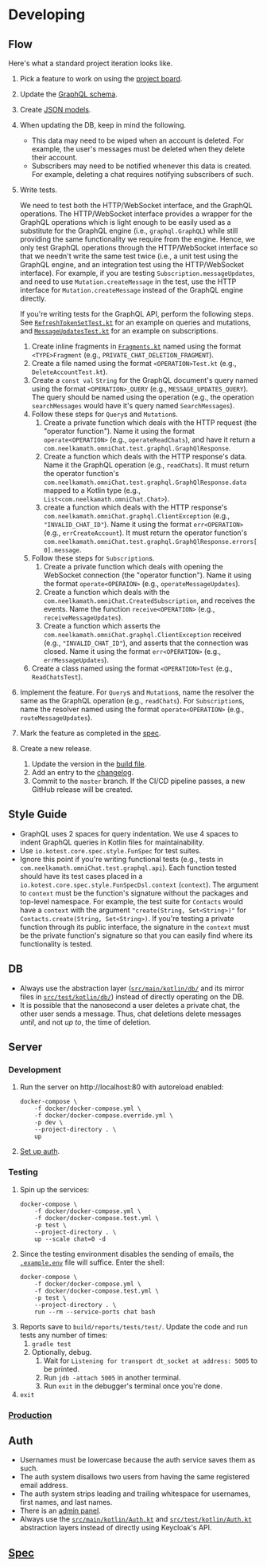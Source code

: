 # Developing

## Flow

Here's what a standard project iteration looks like.

1. Pick a feature to work on using the [project board](https://github.com/neelkamath/omni-chat/projects/1).
1. Update the [GraphQL schema](../src/main/resources/schema.graphqls).
1. Create [JSON models](../src/main/kotlin/Json.kt).
1. When updating the DB, keep in mind the following.
    - This data may need to be wiped when an account is deleted. For example, the user's messages must be deleted when they delete their account.
    - Subscribers may need to be notified whenever this data is created. For example, deleting a chat requires notifying subscribers of such.
1. Write tests.

    We need to test both the HTTP/WebSocket interface, and the GraphQL operations. The HTTP/WebSocket interface provides a wrapper for the GraphQL operations which is light enough to be easily used as a substitute for the GraphQL engine (i.e., `graphql.GraphQL`) while still providing the same functionality we require from the engine. Hence, we only test GraphQL operations through the HTTP/WebSocket interface so that we needn't write the same test twice (i.e., a unit test using the GraphQL engine, and an integration test using the HTTP/WebSocket interface). For example, if you are testing `Subscription.messageUpdates`, and need to use `Mutation.createMessage` in the test, use the HTTP interface for `Mutation.createMessage` instead of the GraphQL engine directly.
    
    If you're writing tests for the GraphQL API, perform the following steps. See [`RefreshTokenSetTest.kt`](../src/test/kotlin/graphql/api/queries/RefreshTokenSetTest.kt) for an example on queries and mutations, and [`MessageUpdatesTest.kt`](../src/test/kotlin/graphql/api/subscriptions/MessageUpdatesTest.kt) for an example on subscriptions.
    1. Create inline fragments in [`Fragments.kt`](../src/test/kotlin/graphql/api/Fragments.kt) named using the format `<TYPE>Fragment` (e.g., `PRIVATE_CHAT_DELETION_FRAGMENT`).    
    1. Create a file named using the format `<OPERATION>Test.kt` (e.g., `DeleteAccountTest.kt`).
    1. Create a `const val` `String` for the GraphQL document's query named using the format `<OPERATION>_QUERY` (e.g., `MESSAGE_UPDATES_QUERY`). The query should be named using the operation (e.g., the operation `searchMessages` would have it's query named `SearchMessages`).
    1. Follow these steps for `Query`s and `Mutation`s.
        1. Create a private function which deals with the HTTP request (the "operator function"). Name it using the format `operate<OPERATION>` (e.g., `operateReadChats`), and have it return a `com.neelkamath.omniChat.test.graphql.GraphQlResponse`.
        1. Create a function which deals with the HTTP response's data. Name it the GraphQL operation (e.g., `readChats`). It must return the operator function's `com.neelkamath.omniChat.test.graphql.GraphQlResponse.data` mapped to a Kotlin type (e.g., `List<com.neelkamath.omniChat.Chat>`).
        1. create a function which deals with the HTTP response's `com.neelkamath.omniChat.graphql.ClientException` (e.g., `"INVALID_CHAT_ID"`). Name it using the format `err<OPERATION>` (e.g., `errCreateAccount`). It must return the operator function's `com.neelkamath.omniChat.test.graphql.GraphQlResponse.errors[0].message`.
    1. Follow these steps for `Subscription`s.
        1. Create a private function which deals with opening the WebSocket connection (the "operator function"). Name it using the format `operate<OPERAION>` (e.g., `operateMessageUpdates`).
        1. Create a function which deals with the `com.neelkamath.omniChat.CreatedSubscription`, and receives the events. Name the function `receive<OPERATION>` (e.g., `receiveMessageUpdates`).
        1. Create a function which asserts the `com.neelkamath.omniChat.graphql.ClientException` received (e.g., `"INVALID_CHAT_ID"`), and asserts that the connection was closed. Name it using the format `err<OPERATION>` (e.g., `errMessageUpdates`).
    1. Create a class named using the format `<OPERATION>Test` (e.g., `ReadChatsTest`).
1. Implement the feature. For `Query`s and `Mutation`s, name the resolver the same as the GraphQL operation (e.g., `readChats`). For `Subscription`s, name the resolver named using the format `operate<OPERATION>` (e.g., `routeMessageUpdates`).
1. Mark the feature as completed in the [spec](spec.md).
1. Create a new release.
    1. Update the version in the [build file](../build.gradle.kts).
    1. Add an entry to the [changelog](CHANGELOG.md).
    1. Commit to the `master` branch. If the CI/CD pipeline passes, a new GitHub release will be created.

## Style Guide

- GraphQL uses 2 spaces for query indentation. We use 4 spaces to indent GraphQL queries in Kotlin files for maintainability.
- Use `io.kotest.core.spec.style.FunSpec` for test suites.
- Ignore this point if you're writing functional tests (e.g., tests in `com.neelkamath.omniChat.test.graphql.api`). Each function tested should have its test cases placed in a `io.kotest.core.spec.style.FunSpecDsl.context` (`context`). The argument to `context` must be the function's signature without the packages and top-level namespace. For example, the test suite for `Contacts` would have a `context` with the argument `"create(String, Set<String>)"` for `Contacts.create(String, Set<String>)`. If you're testing a private function through its public interface, the signature in the `context` must be the private function's signature so that you can easily find where its functionality is tested.

## DB

- Always use the abstraction layer ([`src/main/kotlin/db/`](../src/main/kotlin/db) and its mirror files in [`src/test/kotlin/db/`](../src/test/kotlin/db)) instead of directly operating on the DB.
- It is possible that the nanosecond a user deletes a private chat, the other user sends a message. Thus, chat deletions delete messages _until_, and not _up to_, the time of deletion.

## Server

### Development

1. Run the server on http://localhost:80 with autoreload enabled:
    ```
    docker-compose \
        -f docker/docker-compose.yml \
        -f docker/docker-compose.override.yml \
        -p dev \
        --project-directory . \
        up
    ```
1. [Set up auth](auth_setup.md).

### Testing

1. Spin up the services:
    ```
    docker-compose \
        -f docker/docker-compose.yml \
        -f docker/docker-compose.test.yml \
        -p test \
        --project-directory . \
        up --scale chat=0 -d
    ```
1. Since the testing environment disables the sending of emails, the [`.example.env`](.example.env) file will suffice. Enter the shell:
    ```
    docker-compose \
        -f docker/docker-compose.yml \
        -f docker/docker-compose.test.yml \
        -p test \
        --project-directory . \
        run --rm --service-ports chat bash
    ```
1. Reports save to `build/reports/tests/test/`. Update the code and run tests any number of times: 
    1. `gradle test`
    1. Optionally, debug.
        1. Wait for `Listening for transport dt_socket at address: 5005` to be printed.
        1. Run `jdb -attach 5005` in another terminal.
        1. Run `exit` in the debugger's terminal once you're done. 
1. `exit`

### [Production](production.md)

## Auth

- Usernames must be lowercase because the auth service saves them as such.
- The auth system disallows two users from having the same registered email address.
- The auth system strips leading and trailing whitespace for usernames, first names, and last names.
- There is an [admin panel](auth_admin_panel.md).
- Always use the [`src/main/kotlin/Auth.kt`](../src/main/kotlin/Auth.kt) and [`src/test/kotlin/Auth.kt`](../src/test/kotlin/Auth.kt) abstraction layers instead of directly using Keycloak's API.

## [Spec](spec.md)